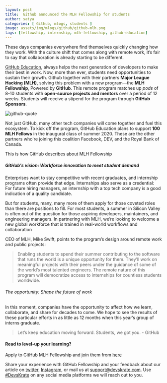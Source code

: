 ```yaml
---
layout: post
title:  Github announced the MLH Fellowship for students
author: satya
categories: [ Github, mlogs, students ]
image: assets/img/mlogs/github/github-mlh.png
tags: [fellowship, internship, mlh-fellowship, github-education]
---
```


These days companies everywhere find themselves quickly changing how they work. With the culture shift that comes along with remote work, it’s fair to say that collaboration is already starting to be different.

[GitHub Education](https://education.github.com/), always helps the next generation of developers to make their best in work. Now, more than ever, students need opportunities to sustain their growth. Github together with their partners **Major League Hacking (MLH)**, solving this problem with a new program—the **MLH Fellowship**, Powered by **GitHub**. This remote program matches up *pods* of 8-10 students with **open-source projects and mentors** over a period of 12 weeks. Students will receive a stipend for the program through **GitHub Sponsors**.

![github-quote](https://i0.wp.com/user-images.githubusercontent.com/1874003/80812907-e87bbc80-8b96-11ea-914b-8a35398996a4.jpg?ssl=1)

Not just GitHub, many other tech companies will come together and fuel this ecosystem. To kick off the program, GitHub Education plans to support **100 MLH Fellows** in the inaugural class of summer 2020. These are the other partners who're joining this coalition Facebook, DEV, and the Royal Bank of Canada.

This is how GitHub describes about MLH Fellowship

##### GitHub's vision: Workforce innovation to meet student demand

Enterprises want to stay competitive with recent graduates, and internship programs often provide that edge. Internships also serve as a credential: For future hiring managers, an internship with a top tech company is a good indication of a quality candidate.

But for students, many, many more of them apply for those coveted roles than there are positions to fill. For most students, a summer in Silicon Valley is often out of the question for those aspiring developers, maintainers, and engineering managers. In partnering with MLH, we’re looking to welcome a new global workforce that is trained in real-world workflows and collaboration

CEO of MLH, Mike Swift, points to the program’s design around remote work and public projects:

> Enabling students to spend their summer contributing to the software that runs the world is a unique     opportunity for them. They’ll work on meaningful projects with their peers under the guidance of some of the world’s most talented engineers. The remote nature of this program will democratize access to internships for countless students worldwide.

###### The opportunity: Shape the future of work
In this moment, companies have the opportunity to affect how we learn, collaborate, and share for decades to come. We hope to see the results of these particular efforts in as little as 12 months when this year’s group of interns graduate.

> Let’s keep education moving forward. Students, we got you. - GitHub


#### Read to level-up your learning?

Apply to GitHub MLH Fellowship and join them  from [here](http://fellowship.mlh.io/)

Share your experience with GitHub Fellowship and your feedback about our article on [twitter](https://twitter.com/devskrate), [Instagram](https://instagram.com/devskrate), or mail us at [support@devskrate.com](mailto:support@devskrate.com). Use [#DevsKrate](https://devskrate.com) on any social media platforms we will reach out to you.
